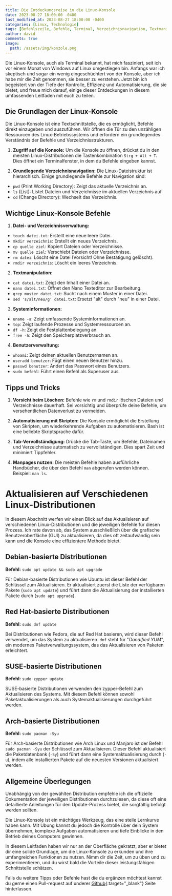 ```yaml
---
title: Die Entdeckungsreise in die Linux-Konsole
date: 2023-08-27 18:00:00 -0400
last_modified_at: 2023-08-27 18:00:00 -0400
categories: [Linux, Technologie]
tags: [Befehlszeile, Befehle, Terminal, Verzeichnisnavigation, Textmanipulation, Systemadministration, Automatisierung, Skripting, Tipps, Anfänger, Grundlagen, Shell, Tutorials, System, Systemüberwachung, Dateiverwaltung, Ressourcen, Lernpfad, Aktualisierung, Update, Upgrade, Debian, Ubuntu, Fedora, Arch, SUSE, Red hat, DNF, APT, Pacman, Zypper]
author: david
comments: true
image:
  path: /assets/img/konzole.png
---
```


Die Linux-Konsole, auch als Terminal bekannt, hat mich fasziniert, seit ich vor einem Monat von Windows auf Linux umgestiegen bin. Anfangs war ich skeptisch und sogar ein wenig eingeschüchtert von der Konsole, aber ich habe mir die Zeit genommen, sie besser zu verstehen. Jetzt bin ich begeistert von der Tiefe der Kontrolle, Effizienz und Automatisierung, die sie bietet, und freue mich darauf, einige dieser Entdeckungen in diesem umfassenden Leitfaden mit euch zu teilen.

## Die Grundlagen der Linux-Konsole

Die Linux-Konsole ist eine Textschnittstelle, die es ermöglicht, Befehle direkt einzugeben und auszuführen. Wir öffnen die Tür zu den unzähligen Ressourcen des Linux-Betriebssystems und erfordern ein grundlegendes Verständnis der Befehle und Verzeichnisstrukturen.

1. **Zugriff auf die Konsole:**
Um die Konsole zu öffnen, drückst du in den meisten Linux-Distributionen die Tastenkombination `Strg + Alt + T`. Dies öffnet ein Terminalfenster, in dem du Befehle eingeben kannst.

2. **Grundlegende Verzeichnisnavigation:**
Die Linux-Dateistruktur ist hierarchisch. Einige grundlegende Befehle zur Navigation sind:
- `pwd` (Print Working Directory): Zeigt das aktuelle Verzeichnis an.
- `ls` (List): Listet Dateien und Verzeichnisse im aktuellen Verzeichnis auf.
- `cd` (Change Directory): Wechselt das Verzeichnis.

## Wichtige Linux-Konsole Befehle

1. **Datei- und Verzeichnisverwaltung:**
- `touch datei.txt`: Erstellt eine neue leere Datei.
- `mkdir verzeichnis`: Erstellt ein neues Verzeichnis.
- `cp quelle ziel`: Kopiert Dateien oder Verzeichnisse.
- `mv quelle ziel`: Verschiebt Dateien oder Verzeichnisse.
- `rm datei`: Löscht eine Datei (Vorsicht! Ohne Bestätigung gelöscht).
- `rmdir verzeichnis`: Löscht ein leeres Verzeichnis.

2. **Textmanipulation:**
- `cat datei.txt`: Zeigt den Inhalt einer Datei an.
- `nano datei.txt`: Öffnet den Nano Texteditor zur Bearbeitung.
- `grep muster datei.txt`: Sucht nach einem Muster in einer Datei.
- `sed 's/alt/neu/g' datei.txt`: Ersetzt "alt" durch "neu" in einer Datei.

3. **Systeminformationen:**
- `uname -a`: Zeigt umfassende Systeminformationen an.
- `top`: Zeigt laufende Prozesse und Systemressourcen an.
- `df -h`: Zeigt die Festplattenbelegung an.
- `free -h`: Zeigt den Speicherplatzverbrauch an.

4. **Benutzerverwaltung:**
- `whoami`: Zeigt deinen aktuellen Benutzernamen an.
- `useradd benutzer`: Fügt einen neuen Benutzer hinzu.
- `passwd benutzer`: Ändert das Passwort eines Benutzers.
- `sudo befehl`: Führt einen Befehl als Superuser aus.

## Tipps und Tricks

1. **Vorsicht beim Löschen:** Befehle wie `rm` und `rmdir` löschen Dateien und Verzeichnisse dauerhaft. Sei vorsichtig und überprüfe deine Befehle, um versehentlichen Datenverlust zu vermeiden.

2. **Automatisierung mit Skripten:** Die Konsole ermöglicht die Erstellung von Skripten, um wiederkehrende Aufgaben zu automatisieren. Bash ist eine beliebte Skriptsprache dafür.

3. **Tab-Vervollständigung:** Drücke die Tab-Taste, um Befehle, Dateinamen und Verzeichnisse automatisch zu vervollständigen. Dies spart Zeit und minimiert Tippfehler.

4. **Manpages nutzen:** Die meisten Befehle haben ausführliche Handbücher, die über den Befehl `man` abgerufen werden können. Beispiel: `man ls`.

# Aktualisieren auf Verschiedenen Linux-Distributionen

In diesem Abschnitt werfen wir einen Blick auf das Aktualisieren auf verschiedenen Linux-Distributionen und die jeweiligen Befehle für diesen Prozess. Ich rate davon ab, das System ausschließlich über die grafische Benutzeroberfläche (GUI) zu aktualisieren, da dies oft zeitaufwändig sein kann und die Konsole eine effizientere Methode bietet.

## Debian-basierte Distributionen

**Befehl:** `sudo apt update && sudo apt upgrade`

Für Debian-basierte Distributionen wie Ubuntu ist dieser Befehl der Schlüssel zum Aktualisieren. Er aktualisiert zuerst die Liste der verfügbaren Pakete (`sudo apt update`) und führt dann die Aktualisierung der installierten Pakete durch (`sudo apt upgrade`).

## Red Hat-basierte Distributionen

**Befehl:** `sudo dnf update`

Bei Distributionen wie Fedora, die auf Red Hat basieren, wird dieser Befehl verwendet, um das System zu aktualisieren. `dnf` steht für "*Dandified YUM*", ein modernes Paketverwaltungssystem, das das Aktualisieren von Paketen erleichtert.

## SUSE-basierte Distributionen

**Befehl:** `sudo zypper update`

SUSE-basierte Distributionen verwenden den zypper-Befehl zum Aktualisieren des Systems. Mit diesem Befehl können sowohl Paketaktualisierungen als auch Systemaktualisierungen durchgeführt werden.

## Arch-basierte Distributionen
**Befehl:** `sudo pacman -Syu`

Für Arch-basierte Distributionen wie Arch Linux und Manjaro ist der Befehl `sudo pacman -Syu` der Schlüssel zum Aktualisieren. Dieser Befehl aktualisiert die Paketdatenbank (`-Sy`) und führt dann eine Systemaktualisierung durch (`-u`), indem alle installierten Pakete auf die neuesten Versionen aktualisiert werden.

## Allgemeine Überlegungen

Unabhängig von der gewählten Distribution empfehle ich die offizielle Dokumentation der jeweiligen Distributionen durchzulesen, da diese oft eine detaillierte Anleitungen für den Update-Prozess bietet, die sorgfältig befolgt werden sollten.

Die Linux-Konsole ist ein mächtiges Werkzeug, das eine steile Lernkurve haben kann. Mit Übung kannst du jedoch die Kontrolle über dein System übernehmen, komplexe Aufgaben automatisieren und tiefe Einblicke in den Betrieb deines Computers gewinnen.

In diesem Leitfaden haben wir nur an der Oberfläche gekratzt, aber er bietet dir eine solide Grundlage, um die Linux-Konsole zu erkunden und ihre umfangreichen Funktionen zu nutzen. Nimm dir die Zeit, um zu üben und zu experimentieren, und du wirst bald die Vorteile dieser leistungsfähigen Schnittstelle schätzen.

Falls du weitere Tipps oder Befehle hast die du ergänzen möchtest kannst du gerne einen Pull-request auf underer [Github](https://github.com/PYT-Academy/PYT-Academy.github.io){:target="_blank"} Seite hinterlassen.
